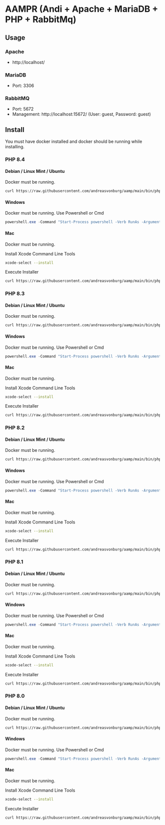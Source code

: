 # AAMPR (Andi + Apache + MariaDB + PHP + RabbitMq)


## Usage

### Apache

- http://localhost/

### MariaDB

- Port: 3306

### RabbitMQ 

- Port: 5672
- Management:  http://localhost:15672/ (User: guest, Password: guest)


## Install

You must have docker installed and docker should be running while installing.


### PHP 8.4

#### Debian / Linux Mint / Ubuntu

Docker must be running.

```bash
curl https://raw.githubusercontent.com/andreasvonburg/aamp/main/bin/php/aamp-php8.4-linux-installer.sh | bash
```


#### Windows

Docker must be running. Use Powershell or Cmd

```powershell
powershell.exe -Command "Start-Process powershell -Verb RunAs -ArgumentList '/c Invoke-Expression (Invoke-WebRequest -Uri "https://raw.githubusercontent.com/andreasvonburg/aamp/main/bin/php/aamp-php8.4-windows-installer.ps1").Content'"
```


#### Mac

Docker must be running.

Install Xcode Command Line Tools

```bash
xcode-select --install
```

Execute Installer

```bash
curl https://raw.githubusercontent.com/andreasvonburg/aamp/main/bin/php/aamp-php8.4-mac-installer.sh | bash
```


### PHP 8.3

#### Debian / Linux Mint / Ubuntu

Docker must be running.

```bash
curl https://raw.githubusercontent.com/andreasvonburg/aamp/main/bin/php/aamp-php8.3-linux-installer.sh | bash
```


#### Windows

Docker must be running. Use Powershell or Cmd

```powershell
powershell.exe -Command "Start-Process powershell -Verb RunAs -ArgumentList '/c Invoke-Expression (Invoke-WebRequest -Uri "https://raw.githubusercontent.com/andreasvonburg/aamp/main/bin/php/aamp-php8.3-windows-installer.ps1").Content'"
```


#### Mac

Docker must be running.

Install Xcode Command Line Tools

```bash
xcode-select --install
```

Execute Installer

```bash
curl https://raw.githubusercontent.com/andreasvonburg/aamp/main/bin/php/aamp-php8.3-mac-installer.sh | bash
```


### PHP 8.2

#### Debian / Linux Mint / Ubuntu

Docker must be running.

```bash
curl https://raw.githubusercontent.com/andreasvonburg/aamp/main/bin/php/aamp-php8.2-linux-installer.sh | bash
```


#### Windows

Docker must be running. Use Powershell or Cmd

```powershell
powershell.exe -Command "Start-Process powershell -Verb RunAs -ArgumentList '/c Invoke-Expression (Invoke-WebRequest -Uri "https://raw.githubusercontent.com/andreasvonburg/aamp/main/bin/php/aamp-php8.2-windows-installer.ps1").Content'"
```


#### Mac

Docker must be running.

Install Xcode Command Line Tools

```bash
xcode-select --install
```

Execute Installer

```bash
curl https://raw.githubusercontent.com/andreasvonburg/aamp/main/bin/php/aamp-php8.2-mac-installer.sh | bash
```


### PHP 8.1

#### Debian / Linux Mint / Ubuntu

Docker must be running.

```bash
curl https://raw.githubusercontent.com/andreasvonburg/aamp/main/bin/php/aamp-php8.1-linux-installer.sh | bash
```


#### Windows

Docker must be running. Use Powershell or Cmd

```powershell
powershell.exe -Command "Start-Process powershell -Verb RunAs -ArgumentList '/c Invoke-Expression (Invoke-WebRequest -Uri "https://raw.githubusercontent.com/andreasvonburg/aamp/main/bin/php/aamp-php8.1-windows-installer.ps1").Content'"
```


#### Mac

Docker must be running.

Install Xcode Command Line Tools

```bash
xcode-select --install
```

Execute Installer

```bash
curl https://raw.githubusercontent.com/andreasvonburg/aamp/main/bin/php/aamp-php8.1-mac-installer.sh | bash
```


### PHP 8.0

#### Debian / Linux Mint / Ubuntu

Docker must be running.

```bash
curl https://raw.githubusercontent.com/andreasvonburg/aamp/main/bin/php/aamp-php8.0-linux-installer.sh | bash
```


#### Windows

Docker must be running. Use Powershell or Cmd

```powershell
powershell.exe -Command "Start-Process powershell -Verb RunAs -ArgumentList '/c Invoke-Expression (Invoke-WebRequest -Uri "https://raw.githubusercontent.com/andreasvonburg/aamp/main/bin/php/aamp-php8.0-windows-installer.ps1").Content'"
```


#### Mac

Docker must be running.

Install Xcode Command Line Tools

```bash
xcode-select --install
```

Execute Installer

```bash
curl https://raw.githubusercontent.com/andreasvonburg/aamp/main/bin/php/aamp-php8.0-mac-installer.sh | bash
```
